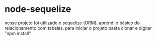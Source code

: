 # node-sequelize

nesse projeto foi utilizado o sequelize (ORM), aprendi o básico do relacionamento com tabelas. 
para iniciar o projeto basta clonar e digitar "npm install"
